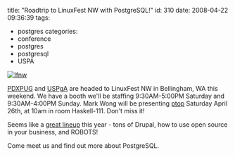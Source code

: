 title: "Roadtrip to LinuxFest NW with PostgreSQL!"
id: 310
date: 2008-04-22 09:36:39
tags: 
- postgres
categories: 
- conference
- postgres
- postgresql
- USPA

[![lfnw](http://www.chesnok.com/daily/wp-content/uploads/2008/04/lfnw2008-120x600.gif)](http://linuxfestnorthwest.org)

[PDXPUG](http://pugs.postgresql.org/pdx) and [USPgA](http://postgresql.us) are headed to LinuxFest NW in Bellingham, WA this weekend. We have a booth we'll be staffing 9:30AM-5:00PM Saturday and 9:30AM-4:00PM Sunday. Mark Wong will be presenting [ptop](http://ptop.projects.postgresql.org) Saturday April 26th, at 10am in room Haskell-111\. Don't miss it!

Seems like a [great lineup](http://blug.org/fest2008/schedule.dxp) this year - tons of Drupal, how to use open source in your business, and ROBOTS!

Come meet us and find out more about PostgreSQL.
